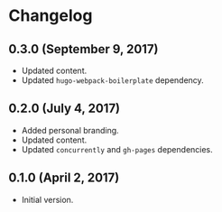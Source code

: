 # Changelog

## 0.3.0 (September 9, 2017)
* Updated content.
* Updated `hugo-webpack-boilerplate` dependency.

## 0.2.0 (July 4, 2017)
* Added personal branding.
* Updated content.
* Updated `concurrently` and `gh-pages` dependencies.

## 0.1.0 (April 2, 2017)
* Initial version.